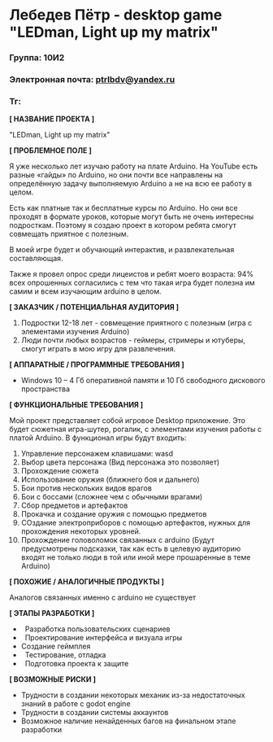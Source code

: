 # Лебедев Пётр - desktop game "LEDman, Light up my matrix"

### Группа: 10И2

### Электронная почта: ptrlbdv@yandex.ru

### Тг:

**[ НАЗВАНИЕ ПРОЕКТА ]**

"LEDman, Light up my matrix"

**[ ПРОБЛЕМНОЕ ПОЛЕ ]**

Я уже несколько лет изучаю работу на плате Arduino. На YouTube есть разные «гайды» по Arduino, но они почти все направлены на определённую задачу выполняемую Arduino а не на всю ее работу в целом.

Есть как платные так и бесплатные курсы по Arduino. Но они все проходят в формате уроков, которые могут быть не очень интересны подросткам. Поэтому я создаю проект в котором ребята смогут совмещать приятное с полезным.

В моей игре будет и обучающий интерактив, и развлекательная составляющая.

Также я провел опрос среди лицеистов и ребят моего возраста: 94% всех опрошенных согласились с тем что такая игра будет полезна им самим и всем изучающим arduino в целом.

**[ ЗАКАЗЧИК / ПОТЕНЦИАЛЬНАЯ АУДИТОРИЯ ]**

1. Подростки 12-18 лет - совмещение приятного с полезным (игра с элементами изучения Arduino)
1. Люди почти любых возрастов - геймеры, стримеры и ютуберы, смогут играть в мою игру для развлечения.

**[ АППАРАТНЫЕ / ПРОГРАММНЫЕ ТРЕБОВАНИЯ ]**

* Windows 10 – 4 Гб оперативной памяти и 10 Гб свободного дискового пространства

**[ ФУНКЦИОНАЛЬНЫЕ ТРЕБОВАНИЯ ]**

Мой проект представляет собой игровое Desktop приложение. Это будет сюжетная игра-шутер, рогалик, с элементами изучения работы с платой Arduino. В функционал игры будут входить:

1. Управление персонажем клавишами: wasd
2. Выбор цвета персонажа (Вид персонажа это позволяет)
3. Прохождение сюжета
4. Использование оружия (ближнего боя и дальнего)
5. Бои против нескольких видов врагов
6. Бои с боссами (сложнее чем с обычными врагами)
7. Сбор предметов и артефактов
8. Прокачка и создание оружия с помощью предметов
9. СОздание электроприборов с помощью артефактов, нужных для прохождения некоторых уровней.
10. Прохождение головоломок связанных с arduino (Будут предусмотрены подсказки, так как есть в целевую аудиторию входят не только люди в той или иной мере прошаренные в теме Arduino)

**[ ПОХОЖИЕ / АНАЛОГИЧНЫЕ ПРОДУКТЫ ]**

Аналогов связанных именно с arduino не существует

**[ ЭТАПЫ РАЗРАБОТКИ ]**

* `	`Разработка пользовательских сценариев
* `	`Проектирование интерфейса и визуала игры
* Создание геймплея
* `	`Тестирование, отладка
* `	`Подготовка проекта к защите

**[ ВОЗМОЖНЫЕ РИСКИ ]**

* Трудности в создании некоторых механик из-за недостаточных знаний в работе с godot engine
* Трудности в создании системы аккаунтов
* Возможное наличие ненайденных багов на финальном этапе разработки
